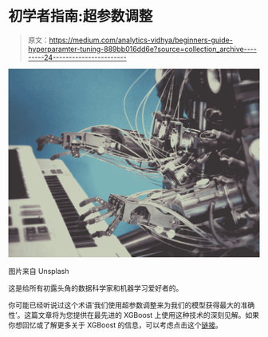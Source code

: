 # 初学者指南:超参数调整

> 原文：<https://medium.com/analytics-vidhya/beginners-guide-hyperparamter-tuning-889bb016dd6e?source=collection_archive---------24----------------------->

![](img/0ed3a27757527f34bd41b5089bf2ca65.png)

图片来自 Unsplash

这是给所有初露头角的数据科学家和机器学习爱好者的。

你可能已经听说过这个术语‘我们使用超参数调整来为我们的模型获得最大的准确性’。这篇文章将为您提供在最先进的 XGBoost 上使用这种技术的深刻见解。如果你想回忆或了解更多关于 XGBoost 的信息，可以考虑点击这个[链接](/@lokeshrth4617/xgboost-machine-learning-2065c039251c)。
